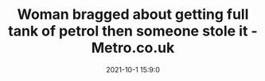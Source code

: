 ---
"title": "Woman bragged about getting full tank of petrol then someone stole it - Metro.co.uk"
"date": "2021-10-1 15:9:0"
"feed_name": "GOOGLENEWSDRILLING"
"feed_website": "https://news.google.com/search?q=drilling%2Bincident&hl=en-US&gl=US&ceid=US:en"
"feed_rss": "https://news.google.com/rss/search?q=drilling%2Bincident&hl=en-US&gl=US&ceid=US:en"
"link": "https://metro.co.uk/2021/10/01/woman-bragged-about-getting-full-tank-of-petrol-then-someone-stole-it-15346423/"
"source": "{'href': 'https://metro.co.uk', 'title': 'Metro.co.uk'}"
"file": "_posts/2021-1-1-0f0b878db5d1bd74c1df305e18c7e9b7817f18cc.md"
"accident": "1"
"drilling": "0"
"dead": "0"
"injured": "0"
"arrested": "0"
"where": "unknown site"
"causes": "unknown"
"place": "unknown place"
---